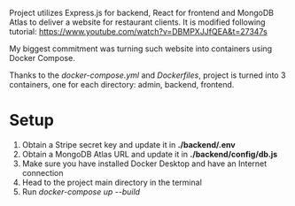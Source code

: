 Project utilizes Express.js for backend, React for frontend and MongoDB Atlas to deliver a website for restaurant clients. 
It is modified following tutorial:
https://www.youtube.com/watch?v=DBMPXJJfQEA&t=27347s


My biggest commitment was turning such website into containers using Docker Compose.


Thanks to the *docker-compose.yml* and *Dockerfiles*, project is turned into 3 containers, one for each directory: admin, backend, frontend.

# Setup

1. Obtain a Stripe secret key and update it in **./backend/.env**
2. Obtain a MongoDB Atlas URL and update it in  **./backend/config/db.js**
3. Make sure you have installed Docker Desktop and have an Internet connection
4. Head to the project main directory in the terminal
5. Run *docker-compose up --build*
